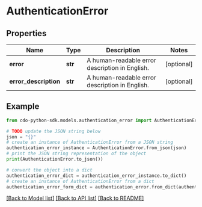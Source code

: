 # AuthenticationError


## Properties

Name | Type | Description | Notes
------------ | ------------- | ------------- | -------------
**error** | **str** | A human-readable error description in English. | [optional] 
**error_description** | **str** | A human-readable error description in English. | [optional] 

## Example

```python
from cdo-python-sdk.models.authentication_error import AuthenticationError

# TODO update the JSON string below
json = "{}"
# create an instance of AuthenticationError from a JSON string
authentication_error_instance = AuthenticationError.from_json(json)
# print the JSON string representation of the object
print(AuthenticationError.to_json())

# convert the object into a dict
authentication_error_dict = authentication_error_instance.to_dict()
# create an instance of AuthenticationError from a dict
authentication_error_form_dict = authentication_error.from_dict(authentication_error_dict)
```
[[Back to Model list]](../README.md#documentation-for-models) [[Back to API list]](../README.md#documentation-for-api-endpoints) [[Back to README]](../README.md)


